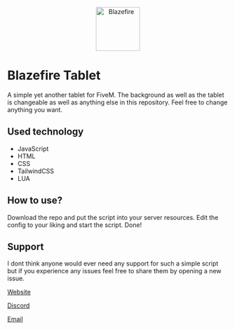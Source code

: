 <p align="center">
<a href="https://blazefire.cloud">
<img src="https://blazefire.cloud/assets/images/blazefire_white.png" height="100" alt="Blazefire">
</a>
</p>

# Blazefire Tablet
A simple yet another tablet for FiveM. The background as well as the tablet is changeable as well as anything else in this repository. Feel free to change anything you want.

## Used technology
* JavaScript
* HTML
* CSS
* TailwindCSS
* LUA

## How to use?
Download the repo and put the script into your server resources. Edit the config to your liking and start the script. Done!

## Support
I dont think anyone would ever need any support for such a simple script but if you experience any issues feel free to share them by opening a new issue.

[Website](https://blazefire.cloud)

[Discord](https://dsc.gg/blazefire)

[Email](mailto:info@blazefire.cloud)